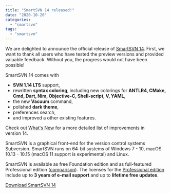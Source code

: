 ```yaml
---
title: "SmartSVN 14 released!"
date: "2020-10-20"
categories: 
  - "smartsvn"
tags: 
  - "smartsvn"
---
```


We are delighted to announce the official release of [SmartSVN 14](http://www.smartsvn.com/). First, we want to thank all users who have tested the preview versions and provided valuable feedback. Without you, the progress would not have been possible!

SmartSVN 14 comes with

- **SVN 1.14 LTS** support,
- rewritten **syntax coloring**, including new colorings for **ANTLR4, CMake, Cmd, Dart, Nim, Objective-C, Shell-script, V, YAML**,
- the new **Vacuum** command,
- polished **dark theme**,
- preferences search,
- and improved a other existing features.

Check out [What's New](https://www.smartsvn.com/whats-new) for a more detailed list of improvements in version 14.

SmartSVN is a graphical front-end for the version control systems Subversion. SmartSVN runs on 64-bit systems of Windows 7 - 10, macOS 10.13 - 10.15 (macOS 11 support is experimental) and Linux.

SmartSVN is available as free Foundation edition and as full-featured Professional edition ([comparison](https://www.smartsvn.com/compare-editions/)). The licenses for the [Professional edition](https://www.smartsvn.com/purchase/) include up to **3 years of e-mail support** and up to **lifetime free updates**.

[Download SmartSVN 14](https://www.smartsvn.com/download)
